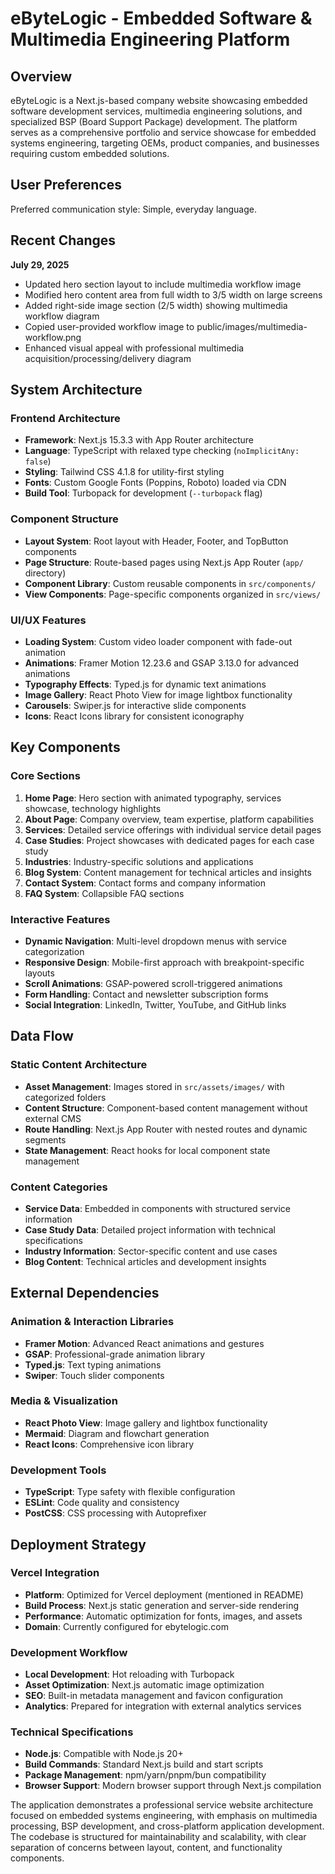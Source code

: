 # eByteLogic - Embedded Software & Multimedia Engineering Platform

## Overview

eByteLogic is a Next.js-based company website showcasing embedded software development services, multimedia engineering solutions, and specialized BSP (Board Support Package) development. The platform serves as a comprehensive portfolio and service showcase for embedded systems engineering, targeting OEMs, product companies, and businesses requiring custom embedded solutions.

## User Preferences

Preferred communication style: Simple, everyday language.

## Recent Changes

**July 29, 2025**
- Updated hero section layout to include multimedia workflow image
- Modified hero content area from full width to 3/5 width on large screens
- Added right-side image section (2/5 width) showing multimedia workflow diagram
- Copied user-provided workflow image to public/images/multimedia-workflow.png
- Enhanced visual appeal with professional multimedia acquisition/processing/delivery diagram

## System Architecture

### Frontend Architecture
- **Framework**: Next.js 15.3.3 with App Router architecture
- **Language**: TypeScript with relaxed type checking (`noImplicitAny: false`)
- **Styling**: Tailwind CSS 4.1.8 for utility-first styling
- **Fonts**: Custom Google Fonts (Poppins, Roboto) loaded via CDN
- **Build Tool**: Turbopack for development (`--turbopack` flag)

### Component Structure
- **Layout System**: Root layout with Header, Footer, and TopButton components
- **Page Structure**: Route-based pages using Next.js App Router (`app/` directory)
- **Component Library**: Custom reusable components in `src/components/`
- **View Components**: Page-specific components organized in `src/views/`

### UI/UX Features
- **Loading System**: Custom video loader component with fade-out animation
- **Animations**: Framer Motion 12.23.6 and GSAP 3.13.0 for advanced animations
- **Typography Effects**: Typed.js for dynamic text animations
- **Image Gallery**: React Photo View for image lightbox functionality
- **Carousels**: Swiper.js for interactive slide components
- **Icons**: React Icons library for consistent iconography

## Key Components

### Core Sections
1. **Home Page**: Hero section with animated typography, services showcase, technology highlights
2. **About Page**: Company overview, team expertise, platform capabilities
3. **Services**: Detailed service offerings with individual service detail pages
4. **Case Studies**: Project showcases with dedicated pages for each case study
5. **Industries**: Industry-specific solutions and applications
6. **Blog System**: Content management for technical articles and insights
7. **Contact System**: Contact forms and company information
8. **FAQ System**: Collapsible FAQ sections

### Interactive Features
- **Dynamic Navigation**: Multi-level dropdown menus with service categorization
- **Responsive Design**: Mobile-first approach with breakpoint-specific layouts
- **Scroll Animations**: GSAP-powered scroll-triggered animations
- **Form Handling**: Contact and newsletter subscription forms
- **Social Integration**: LinkedIn, Twitter, YouTube, and GitHub links

## Data Flow

### Static Content Architecture
- **Asset Management**: Images stored in `src/assets/images/` with categorized folders
- **Content Structure**: Component-based content management without external CMS
- **Route Handling**: Next.js App Router with nested routes and dynamic segments
- **State Management**: React hooks for local component state management

### Content Categories
- **Service Data**: Embedded in components with structured service information
- **Case Study Data**: Detailed project information with technical specifications
- **Industry Information**: Sector-specific content and use cases
- **Blog Content**: Technical articles and development insights

## External Dependencies

### Animation & Interaction Libraries
- **Framer Motion**: Advanced React animations and gestures
- **GSAP**: Professional-grade animation library
- **Typed.js**: Text typing animations
- **Swiper**: Touch slider components

### Media & Visualization
- **React Photo View**: Image gallery and lightbox functionality
- **Mermaid**: Diagram and flowchart generation
- **React Icons**: Comprehensive icon library

### Development Tools
- **TypeScript**: Type safety with flexible configuration
- **ESLint**: Code quality and consistency
- **PostCSS**: CSS processing with Autoprefixer

## Deployment Strategy

### Vercel Integration
- **Platform**: Optimized for Vercel deployment (mentioned in README)
- **Build Process**: Next.js static generation and server-side rendering
- **Performance**: Automatic optimization for fonts, images, and assets
- **Domain**: Currently configured for ebytelogic.com

### Development Workflow
- **Local Development**: Hot reloading with Turbopack
- **Asset Optimization**: Next.js automatic image optimization
- **SEO**: Built-in metadata management and favicon configuration
- **Analytics**: Prepared for integration with external analytics services

### Technical Specifications
- **Node.js**: Compatible with Node.js 20+
- **Build Commands**: Standard Next.js build and start scripts
- **Package Management**: npm/yarn/pnpm/bun compatibility
- **Browser Support**: Modern browser support through Next.js compilation

The application demonstrates a professional service website architecture focused on embedded systems engineering, with emphasis on multimedia processing, BSP development, and cross-platform application development. The codebase is structured for maintainability and scalability, with clear separation of concerns between layout, content, and functionality components.